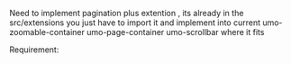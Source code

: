 Need to implement pagination plus extention , its already in the src/extensions you just have to import it and implement into current umo-zoomable-container umo-page-container umo-scrollbar where it fits 

Requirement: 





